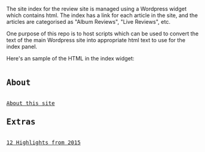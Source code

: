 The site index for the review site is managed using a Wordpress widget which contains html.
The index has a link for each article in the site, and the articles are categorised as "Album Reviews", "Live Reviews", etc.

One purpose of this repo is to host scripts which can be used to convert the text of the main Wordpress site into appropriate html text to use for the index panel.

Here's an sample of the HTML in the index widget:
<pre>
<h2>About</h2>
<a href="http://cambridgemusicreviews.net/about/">About this site</a>
<h2>Extras</h2>
<a href="http://cambridgemusicreviews.net/2015/12/23/12-highlights-from-2015-a-sampler-of-the-year/">12 Highlights from 2015</a>
</pre>

